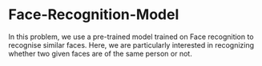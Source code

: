 # Face-Recognition-Model
In  this  problem,  we  use  a  pre-trained  model  trained  on  Face  recognition  to  recognise  similar  faces.  Here,  we  are  particularly interested in recognizing whether two given faces are of the same person or not.
